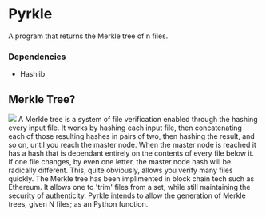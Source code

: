# Pyrkle
A program that returns the Merkle tree of n files.

### Dependencies 
- Hashlib

## Merkle Tree?
<img src='https://i.imgur.com/f7h1MEz.png'>
A Merkle tree is a system of file verification enabled through the hashing every input file. It works by hashing each input file, then concatenating each of those resulting hashes in pairs of two, then hashing the result, and so on, until you reach the master node. When the master node is reached it has a hash that is dependant entirely on the contents of every file below it. If one file changes, by even one letter, the master node hash will be radically different. This, quite obviously, allows you verify many files quickly. The Merkle tree has been implimented in block chain tech such as Ethereum. It allows one to 'trim' files from a set, while still maintaining the security of authenticity. Pyrkle intends to allow the generation of Merkle trees, given N files; as an Python function.
